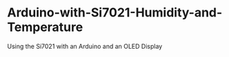 # Arduino-with-Si7021-Humidity-and-Temperature
Using the Si7021 with an Arduino and an OLED Display
